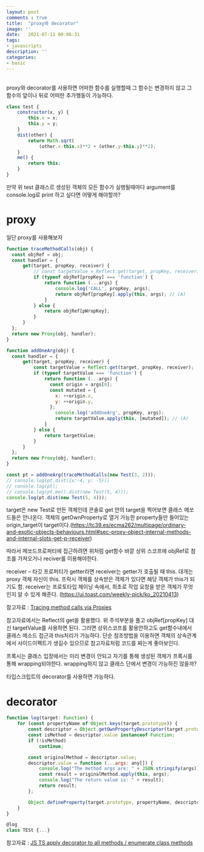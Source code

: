 ```yaml
---
layout: post
comments : true
title:  "proxy와 decorator"
image: ''
date:   2021-07-11 00:06:31
tags:
- javascripts
description: ''
categories:
- basic
---
```


<br>
proxy와 decorator를 사용하면 어떠한 함수를 실행할때 그 함수는 변경하지 않고 그 함수의 앞이나 뒤로 어떠한 추가행동이 가능하다.

```js
class test {
    constructor(x, y) {
        this.x = x;
        this.y = y;
    }
    dist(other) {
        return Math.sqrt(
            (other.x-this.x)**2 + (other.y-this.y)**2);
    }
    me() {
        return this;
    }
}
```

만약 위 test 클래스르 생성된 객체의 모든 함수가 실행될때마다 argument를 console.log로 print 하고 싶다면 어떻게 해야할까?

# proxy

일단 proxy를 사용해보자

```js
function traceMethodCalls(obj) {
  const objRef = obj;
  const handler = {
      get(target, propKey, receiver) {
          // const targetValue = Reflect.get(target, propKey, receiver);
          if (typeof objRef[propKey] === 'function') {
              return function (...args) {
                  console.log('CALL', propKey, args);
                  return objRef[propKey].apply(this, args); // (A)
              }
          } else {
              return objRef[pWropKey];
          }
      }
  };
  return new Proxy(obj, handler);    
}

function addOneArg(obj) {
  const handler = {
      get(target, propKey, receiver) {
          const targetValue = Reflect.get(target, propKey, receiver);
          if (typeof targetValue === 'function') {
              return function (...args) {
                const origin = args[0];
                const mutated = {
                  x: ++origin.x,
                  y: ++origin.y,
                };
                  console.log('addOneArg', propKey, args);
                  return targetValue.apply(this, [mutated]); // (A)
              }
          } else {
              return targetValue;
          }
      }
  };
  return new Proxy(obj, handler);    
}

const pt = addOneArg(traceMethodCalls(new Test(3, 2)));
// console.log(pt.dist({x:-4, y: -5}))
// console.log(pt);
// console.log(pt.me().dist(new Test(5, 4)));
console.log(pt.dist(new Test(5, 4)));

```

target은 new Test로 만든 객체인데 콘솔로 get 안의 target을 찍어보면 클래스 메쏘드들은 안나온다. 객체의 getOwnProperty로 열거 가능한 property들만 들어있는 origin_target이 target이다.(https://tc39.es/ecma262/multipage/ordinary-and-exotic-objects-behaviours.html#sec-proxy-object-internal-methods-and-internal-slots-get-p-receiver)

따라서 메쏘드프로퍼티에 접근하려면 위처럼 get함수 바깥 상위 스코프에 objRef로 참조를 가져오거나 reciver를 이용해야한다.

receiver – 타깃 프로퍼티가 getter라면 receiver는 getter가 호출될 때 this. 대개는 proxy 객체 자신이 this. 프락시 객체를 상속받은 객체가 있다면 해당 객체가 this가 되기도 함.
receiver는 프로토타입 체이닝 속에서, 최초로 작업 요청을 받은 객체가 무엇인지 알 수 있게 해준다.
(https://ui.toast.com/weekly-pick/ko_20210413)

참고자료 : [Tracing method calls via Proxies](https://2ality.com/2017/11/proxy-method-calls.html)

참고자료에서는 Reflect의 get을 활용했다. 위 주석부분을 풀고 objRef[propKey] 대신 targetValue를 사용하면 된다. 그러면 상위스코프를 활용안하고도 get함수내에서 클래스 메소드 접근과 this처리가 가능하다. 단순 참조방법을 이용하면 객체의 상속관계에서 사이드이펙트가 생길수 있으므로 참고자료처럼 코드를 짜는게 좋아보인다.

프록시는 클래스 입장에서는 미리 변경이 안되고 자기를 통해 생성된 객체가 프록시를 통해 wrapping되야한다.
wrapping하지 않고 클래스 단에서 변경이 가능하진 않을까?

타입스크립트의 decorator를 사용하면 가능하다.

# decorator

```js
function log(target: Function) {
    for (const propertyName of Object.keys(target.prototype)) {
        const descriptor = Object.getOwnPropertyDescriptor(target.prototype, propertyName);
        const isMethod = descriptor.value instanceof Function;
        if (!isMethod)
            continue;

        const originalMethod = descriptor.value;
        descriptor.value = function (...args: any[]) {
            console.log("The method args are: " + JSON.stringify(args));
            const result = originalMethod.apply(this, args);
            console.log("The return value is: " + result);
            return result;
        };

        Object.defineProperty(target.prototype, propertyName, descriptor);        
    }
}

@log
class TESt {...}
```

참고자료 : [JS TS apply decorator to all methods / enumerate class methods](https://stackoverflow.com/questions/47621364/js-ts-apply-decorator-to-all-methods-enumerate-class-methods)


